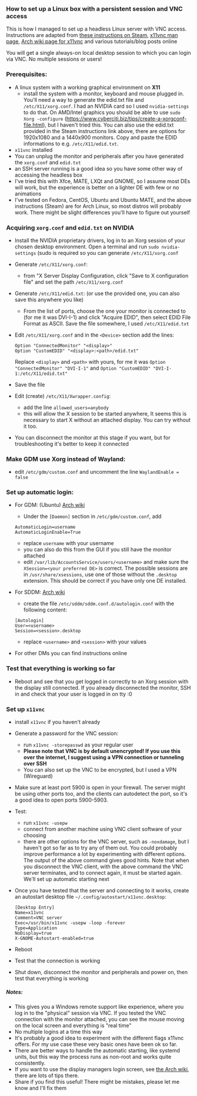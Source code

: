 ### How to set up a Linux box with a persistent session and VNC access
This is how I managed to set up a headless Linux server with VNC access. Instructions are adapted from [these instructions on Steam](https://steamcommunity.com/sharedfiles/filedetails/?id=680514371), [x11vnc man page](https://linux.die.net/man/1/x11vnc), [Arch wiki page for x11vnc](https://wiki.archlinux.org/index.php/X11vnc) and various tutorials/blog posts online

You will get a single always-on local desktop session to which you can login via VNC. No multiple sessions or users!

### Prerequisites:
- A linux system with a working graphical environment on <b>X11</b>
  - install the system with a monitor, keyboard and mouse plugged in. You'll need a way to generate the edid.txt file and `/etc/X11/xorg.conf`. I had an NVIDIA card so I used `nvidia-settings` to do that. On AMD/Intel graphics you should be able to use `sudo Xorg -configure` (https://www.cyberciti.biz/tips/create-a-xorgconf-file.html), but I haven't tried this. You can also use the edid.txt provided in the Steam instructions link above, there are options for 1920x1080 and a 1440x900 monitors. Copy and paste the EDID informations to e.g. `/etc/X11/edid.txt`.
- `x11vnc` installed
- You can unplug the monitor and peripherals after you have generated the `xorg.conf` and `edid.txt`
- an SSH server running is a good idea so you have some other way of accessing the headless box
- I've tried this with Xfce, MATE, LXQt and GNOME, so I assume most DEs will work, but the experience is better on a lighter DE with few or no animations
- I've tested on Fedora, CentOS, Ubuntu and Ubuntu MATE, and the above instructions (Steam) are for Arch Linux, so most distros will probably work. There might be slight differences you'll have to figure out yourself

### Acquiring `xorg.conf` and `edid.txt` on NVIDIA
- Install the NVIDIA proprietary drivers, log in to an Xorg session of your chosen desktop environment. Open a terminal and run `sudo nvidia-settings` (sudo is required so you can generate `/etc/X11/xorg.conf`
- Generate `/etc/X11/xorg.conf`:
  - from "X Server Display Configuration, click "Save to X configuration file" and set the path `/etc/X11/xorg.conf`
- Generate `/etc/X11/edid.txt`: (or use the provided one, you can also save this anywhere you like)
  - From the list of ports, choose the one your monitor is connected to (for me it was DVI-I-1) and click "Acquire EDID", then select EDID File Format as ASCII. Save the file somewhere, I used `/etc/X11/edid.txt`
- Edit `/etc/X11/xorg.conf` and in the `<Device>` section add the lines:
  ```
  Option "ConnectedMonitor" "<display>"
  Option "CustomEDID" "<display>:<path>/edid.txt"
  ```
  Replace `<display>` and `<path>` with yours, for me it was `Option "ConnectedMonitor" "DVI-I-1"` and `Option "CustomEDID" "DVI-I-1:/etc/X11/edid.txt"`
- Save the file
- Edit (create) `/etc/X11/Xwrapper.config`:
  - add the line `allowed_users=anybody`
  - this will allow the X session to be started anywhere, It seems this is necessary to start X without an attached display. You can try without it too.
  
- You can disconnect the monitor at this stage if you want, but for troubleshooting it's better to keep it connected

### Make GDM use Xorg instead of Wayland:
- edit `/etc/gdm/custom.conf` and uncomment the line `WaylandEnable = false`

### Set up automatic login: 
- For GDM: (Ubuntu) [Arch wiki](https://wiki.archlinux.org/index.php/GDM#Automatic_login)
  - Under the `[Daemon]` section in `/etc/gdm/custom.conf`, add
  ```
  AutomaticLogin=username
  AutomaticLoginEnable=True
  ```
  - replace `username` with your username
  - you can also do this from the GUI if you still have the monitor attached
  - edit `/var/lib/AccountsService/users/<username>` and make sure the `XSession=<your preferred DE>` is correct. The possible sessions are in `/usr/share/xsessions`, use one of those without the `.desktop` extension. This should be correct if you have only one DE installed.

- For SDDM: [Arch wiki](https://wiki.archlinux.org/index.php/SDDM#Autologin)
  - create the file `/etc/sddm/sddm.conf.d/autologin.conf` with the following content:
  ```
  [Autologin]
  User=<username>
  Session=<session>.desktop
  ```
  - replace `<username>` and `<session>` with your values

- For other DMs you can find instructions online

### Test that everything is working so far
- Reboot and see that you get logged in correctly to an Xorg session with the display still connected. If you already disconnected the monitor, SSH in and check that your user is logged in on tty :0

### Set up `x11vnc`
- install `x11vnc` if you haven't already
- Generate a password for the VNC session:
  - run `x11vnc -storepasswd` as your regular user
  - <b>Please note that VNC is by default unencrypted! If you use this over the internet, I suggest using a VPN connection or tunneling over SSH</b>
  - You can also set up the VNC to be encrypted, but I used a VPN (Wireguard)
- Make sure at least port 5900 is open in your firewall. The server might be using other ports too, and the clients can autodetect the port, so it's a good idea to open ports 5900-5903.
- Test:
  - run `x11vnc -usepw`
  - connect from another machine using VNC client software of your choosing
  - there are other options for the VNC server, such as `-noxdamage`, but I haven't got so far as to try any of them out. You could probably improve performance a lot by experimenting with different options. The output of the above command gives good hints. Note that when you disconnect the VNC client, with the above command the VNC server terminates, and to connect again, it must be started again. We'll set up automatic starting next
- Once you have tested that the server and connecting to it works, create an autostart desktop file `~/.config/autostart/x11vnc.desktop`:
  ```
  [Desktop Entry]
  Name=x11vnc
  Comment=VNC server
  Exec=/usr/bin/x11vnc -usepw -loop -forever
  Type=Application
  NoDisplay=true
  X-GNOME-Autostart-enabled=true
  ```
- Reboot
- Test that the connection is working

- Shut down, disconnect the monitor and peripherals and power on, then test that everything is working


##### Notes:
- This gives you a Windows remote support like experience, where you log in to the "physical" session via VNC. If you tested the VNC connection with the monitor attached, you can see the mouse moving on the local screen and everything is "real time"
- No multiple logins at a time this way
- It's probably a good idea to experiment with the different flags x11vnc offers. For my use case these very basic ones have been ok so far.
- There are better ways to handle the automatic starting, like systemd units, but this way the process runs as non-root and works quite consistently.
- If you want to use the display managers login screen, see [the Arch wiki](https://wiki.archlinux.org/index.php/X11vnc), there are lots of tips there.
- Share if you find this useful! There might be mistakes, please let me know and I'll fix them
